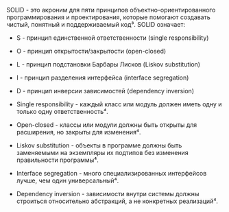 SOLID - это акроним для пяти принципов объектно-ориентированного программирования и проектирования, которые помогают создавать чистый, понятный и поддерживаемый код³. SOLID означает:


-   S - принцип единственной ответственности (single responsibility)
-   O - принцип открытости/закрытости (open-closed)
-   L - принцип подстановки Барбары Лисков (Liskov substitution)
-   I - принцип разделения интерфейса (interface segregation)
-   D - принцип инверсии зависимостей (dependency inversion)


- Single responsibility - каждый класс или модуль должен иметь одну и только одну ответственность⁴.
- Open-closed - классы или модули должны быть открыты для расширения, но закрыты для изменения⁴.
- Liskov substitution - объекты в программе должны быть заменяемыми на экземпляры их подтипов без изменения правильности программы⁴.
- Interface segregation - много специализированных интерфейсов лучше, чем один универсальный⁴.
- Dependency inversion - зависимости внутри системы должны строиться относительно абстракций, а не конкретных реализаций⁴.
